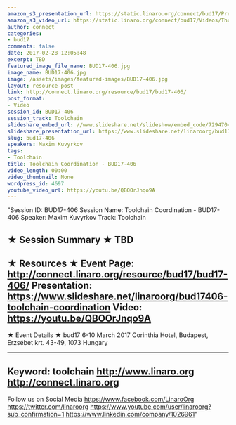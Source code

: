 ```yaml
---
amazon_s3_presentation_url: https://static.linaro.org/connect/bud17/Presentations/BUD17-406%20-%20Toolchain%20Coordination.pdf
amazon_s3_video_url: https://static.linaro.org/connect/bud17/Videos/Thursday/BUD17-406%20Toolchain%20Coordination.mp4
author: connect
categories:
- bud17
comments: false
date: 2017-02-28 12:05:48
excerpt: TBD
featured_image_file_name: BUD17-406.jpg
image_name: BUD17-406.jpg
image: /assets/images/featured-images/BUD17-406.jpg
layout: resource-post
link: http://connect.linaro.org/resource/bud17/bud17-406/
post_format:
- Video
session_id: BUD17-406
session_track: Toolchain
slideshare_embed_url: //www.slideshare.net/slideshow/embed_code/72947040
slideshare_presentation_url: https://www.slideshare.net/linaroorg/bud17406-toolchain-coordination
slug: bud17-406
speakers: Maxim Kuvyrkov
tags:
- Toolchain
title: Toolchain Coordination - BUD17-406
video_length: 00:00
video_thumbnail: None
wordpress_id: 4697
youtube_video_url: https://youtu.be/QBOOrJnqo9A
---
```


"Session ID: BUD17-406
Session Name: Toolchain Coordination - BUD17-406
Speaker: Maxim Kuvyrkov
Track: Toolchain


★ Session Summary ★
TBD
---------------------------------------------------
★ Resources ★
Event Page: http://connect.linaro.org/resource/bud17/bud17-406/
Presentation: https://www.slideshare.net/linaroorg/bud17406-toolchain-coordination
Video: https://youtu.be/QBOOrJnqo9A
 ---------------------------------------------------

★ Event Details ★
bud17
6-10 March 2017
Corinthia Hotel, Budapest,
Erzsébet krt. 43-49,
1073 Hungary

---------------------------------------------------
Keyword: toolchain
http://www.linaro.org
http://connect.linaro.org
---------------------------------------------------
Follow us on Social Media
https://www.facebook.com/LinaroOrg
https://twitter.com/linaroorg
https://www.youtube.com/user/linaroorg?sub_confirmation=1
https://www.linkedin.com/company/1026961"
